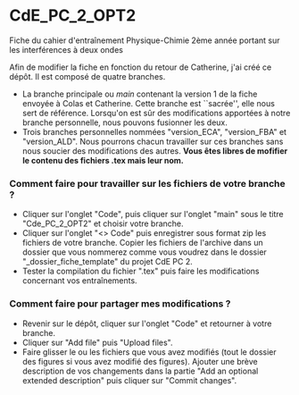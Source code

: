 # CdE_PC_2_OPT2
Fiche du cahier d'entraînement Physique-Chimie 2ème année portant sur les interférences à deux ondes

Afin de modifier la fiche en fonction du retour de Catherine, j'ai créé ce dépôt. Il est composé de quatre branches.
<ul>
  <li>La branche principale ou <i>main</i> contenant la version 1 de la fiche envoyée à Colas et Catherine. Cette branche est ``sacrée'', elle nous sert de référence. Lorsqu'on est sûr des modifications apportées à notre branche personnelle, nous pouvons fusionner les deux.</li>
<li>Trois branches personnelles nommées "version_ECA", "version_FBA" et "version_ALD". Nous pourrons chacun travailler sur ces branches sans nous soucier des modifications des autres. <b>Vous êtes libres de mofifier le contenu des fichiers .tex mais leur nom.</b></li>
</ul>

### Comment faire pour travailler sur les fichiers de votre branche ?
<ul>
<li>Cliquer sur l'onglet "Code", puis cliquer sur l'onglet "main" sous le titre "Cde_PC_2_OPT2" et choisir votre branche.</li>
<li>Cliquer sur l'onglet "<> Code" puis enregistrer sous format zip les fichiers de votre branche. Copier les fichiers de l'archive dans un dossier que vous nommerez comme vous voudrez dans le dossier "_dossier_fiche_template" du projet CdE PC 2.</li>
<li>Tester la compilation du fichier ".tex" puis faire les modifications concernant vos entraînements.</li>
</ul>

### Comment faire pour partager mes modifications ?
<ul>
<li>Revenir sur le dépôt, cliquer sur l'onglet "Code" et retourner à votre branche.</li>
<li>Cliquer sur "Add file" puis "Upload files".</li>
<li>Faire glisser le ou les fichiers que vous avez modifiés (tout le dossier des figures si vous avez modifié des figures). Ajouter une brève description de vos changements dans la partie "Add an optional extended description" puis cliquer sur "Commit changes".</li>
</ul>

